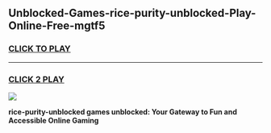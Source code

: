 
## Unblocked-Games-rice-purity-unblocked-Play-Online-Free-mgtf5
<h3>
<a href="https://premium76.site?title=rice-purity-unblocked&ref=26A">CLICK TO PLAY</a></h3>
<hr>

<h3>
<a href="https://premium76.site?title=rice-purity-unblocked&ref=26A">CLICK 2 PLAY</a>
  
</h3>

<a href="https://premium76.site?title=rice-purity-unblocked&ref=26A"><img src="https://clearcache.store/games.png"></a>


**rice-purity-unblocked games unblocked: Your Gateway to Fun and Accessible Online Gaming**
